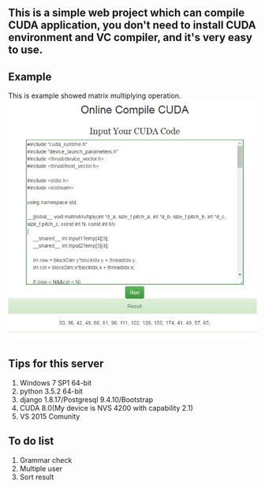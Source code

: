 ## This is a simple web project which can compile CUDA application, you don't need to install CUDA environment and VC compiler, and it's very easy to use.

## Example
This is example showed matrix multiplying operation.
![cuda](onlinecompiler.JPG)

## Tips for this server
1. Windows 7 SP1 64-bit
1. python 3.5.2 64-bit
2. django 1.8.17/Postgresql 9.4.10/Bootstrap
3. CUDA 8.0(My device is NVS 4200 with capability 2.1)
4. VS 2015 Comunity

## To do list
1. Grammar check
2. Multiple user
3. Sort result